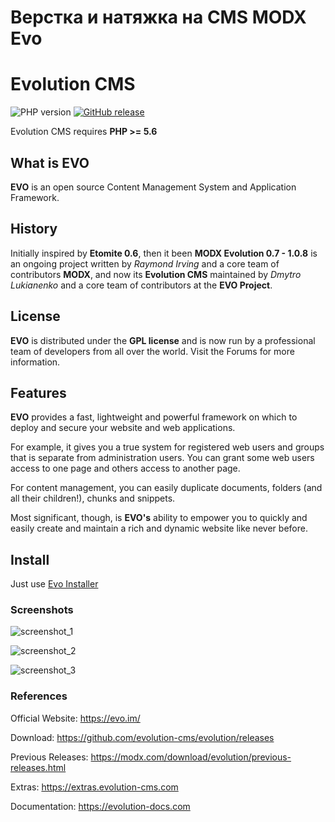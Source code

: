 # Верcтка и натяжка на CMS MODX Evo




# Evolution CMS

![PHP version](https://img.shields.io/badge/PHP->=v5.6-green.svg?php=5.6)    [![GitHub release](https://img.shields.io/github/release/evolution-cms/evolution.svg)](https://github.com/evolution-cms/evolution/)

Evolution CMS requires **PHP >= 5.6**


## What is EVO

**EVO** is an open source Content Management System and Application Framework.

## History

Initially inspired by **Etomite 0.6**, then it been **MODX Evolution 0.7 - 1.0.8** is an ongoing project written by *Raymond Irving* and a core team of contributors **MODX**, and now its **Evolution CMS** maintained by *Dmytro Lukianenko* and a core team of contributors at the **EVO Project**.

## License

**EVO** is distributed under the **GPL license** and is now run by a professional team of developers from all over the world. Visit the Forums for more information.

## Features

**EVO** provides a fast, lightweight and powerful framework on which to deploy and secure your website and web applications.

For example, it gives you a true system for registered web users and groups that is separate from administration users. You can grant some web users access to one page and others access to another page.

For content management, you can easily duplicate documents, folders (and all their children!), chunks and snippets.

Most significant, though, is **EVO's** ability to empower you to quickly and easily create and maintain a rich and dynamic website like never before.


## Install
Just use [Evo Installer](https://github.com/evolution-cms/installer)


### Screenshots

![screenshot_1](https://user-images.githubusercontent.com/7342798/30167975-5ec146c0-93e8-11e7-8cf8-b324c2b09477.jpg)

![screenshot_2](https://user-images.githubusercontent.com/7342798/30128635-b34fa2a4-9343-11e7-9d87-13d0e17fb69e.jpg)

![screenshot_3](https://user-images.githubusercontent.com/7342798/30128638-b5b2cdc8-9343-11e7-8c75-0864d00fe28a.jpg)

### References

Official Website:
https://evo.im/

Download:
https://github.com/evolution-cms/evolution/releases

Previous Releases:
https://modx.com/download/evolution/previous-releases.html

Extras:
https://extras.evolution-cms.com

Documentation:
https://evolution-docs.com
